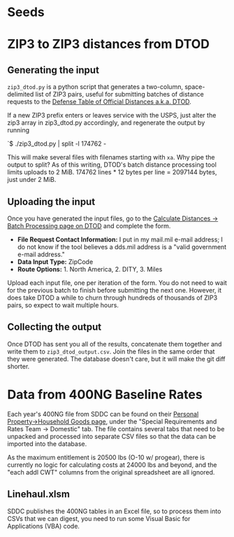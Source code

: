 # Seeds

# ZIP3 to ZIP3 distances from DTOD

## Generating the input

`zip3_dtod.py` is a python script that generates a two-column, space-delimited list of ZIP3 pairs, useful for submitting batches of distance requests to the [Defense Table of Official Distances a.k.a. DTOD](https://dtod.sddc.army.mil).

If a new ZIP3 prefix enters or leaves service with the USPS, just alter the zip3 array in zip3_dtod.py accordingly, and regenerate the output by running

`$ ./zip3_dtod.py | split -l 174762 -

This will make several files with filenames starting with `xa`. Why pipe the output to split? As of this writing, DTOD's batch distance processing tool limits uploads to 2 MiB. 174762 lines * 12 bytes per line = 2097144 bytes, just under 2 MiB.

## Uploading the input

Once you have generated the input files, go to the [Calculate Distances -> Batch Processing page on DTOD](https://dtod.sddc.army.mil/Content/CalculateDistances/Batch.aspx) and complete the form.

 * **File Request Contact Information:** I put in my mail.mil e-mail address; I do not know if the tool believes a dds.mil address is a "valid government e-mail address."
 * **Data Input Type:** ZipCode
 * **Route Options:** 1. North America, 2. DITY, 3. Miles

Upload each input file, one per iteration of the form. You do not need to wait for the previous batch to finish before submitting the next one. However, it does take DTOD a while to churn through hundreds of thousands of ZIP3 pairs, so expect to wait multiple hours.

## Collecting the output

Once DTOD has sent you all of the results, concatenate them together and write them to `zip3_dtod_output.csv`. Join the files in the same order that they were generated. The database doesn't care, but it will make the git diff shorter.

# Data from 400NG Baseline Rates

Each year's 400NG file from SDDC can be found on their [Personal Property->Household Goods page](https://www.sddc.army.mil/pp/Pages/houseGoods.aspx), under the "Special Requirements and Rates Team -> Domestic" tab. The file contains several tabs that need to be unpacked and processed into separate CSV files so that the data can be imported into the database.

As the maximum entitlement is 20500 lbs (O-10 w/ progear), there is currently no logic for calculating costs at 24000 lbs and beyond, and the "each addl CWT" columns from the original spreadsheet are all ignored.

## Linehaul.xlsm

SDDC publishes the 400NG tables in an Excel file, so to process them into CSVs that we can digest, you need to run some Visual Basic for Applications (VBA) code.
